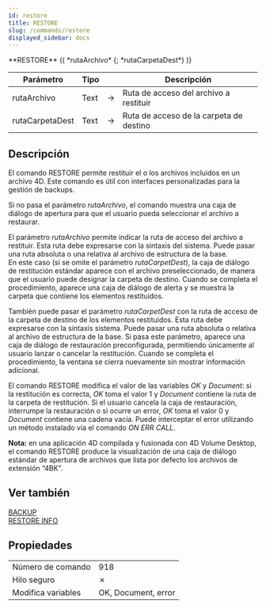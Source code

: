 ```yaml
---
id: restore
title: RESTORE
slug: /commands/restore
displayed_sidebar: docs
---
```


<!--REF #_command_.RESTORE.Syntax-->**RESTORE** {( *rutaArchivo* {; *rutaCarpetaDest*} )}<!-- END REF-->
<!--REF #_command_.RESTORE.Params-->
| Parámetro | Tipo |  | Descripción |
| --- | --- | --- | --- |
| rutaArchivo | Text | &#8594;  | Ruta de acceso del archivo a restituir |
| rutaCarpetaDest | Text | &#8594;  | Ruta de acceso de la carpeta de destino |

<!-- END REF-->

## Descripción 

<!--REF #_command_.RESTORE.Summary-->El comando RESTORE permite restituir el o los archivos incluidos en un archivo 4D.<!-- END REF--> Este comando es útil con interfaces personalizadas para la gestión de backups. 

Si no pasa el parámetro *rutaArchivo*, el comando muestra una caja de diálogo de apertura para que el usuario pueda seleccionar el archivo a restaurar.

El parámetro *rutaArchivo* permite indicar la ruta de acceso del archivo a restituir. Esta ruta debe expresarse con la sintaxis del sistema. Puede pasar una ruta absoluta o una relativa al archivo de estructura de la base.   
En este caso (si se omite el parámetro *rutaCarpetDest*), la caja de diálogo de restitución estándar aparece con el archivo preseleccionado, de manera que el usuario puede designar la carpeta de destino. Cuando se completa el procedimiento, aparece una caja de diálogo de alerta y se muestra la carpeta que contiene los elementos restituidos. 

También puede pasar el parámetro *rutaCarpetDest*  con la ruta de acceso de la carpeta de destino de los elementos restituidos. Esta ruta debe expresarse con la sintaxis sistema. Puede pasar una ruta absoluta o relativa al archivo de estructura de la base. Si pasa este parámetro, aparece una caja de diálogo de restauración preconfigurada, permitiendo únicamente al usuario lanzar o cancelar la restitución. Cuando se completa el procedimiento, la ventana se cierra nuevamente sin mostrar información adicional. 

El comando RESTORE modifica el valor de las variables *OK* y *Document*: si la restitución es correcta, *OK* toma el valor 1 y *Document* contiene la ruta de la carpeta de restitución. Si el usuario cancela la caja de restauración, interrumpe la restauración o si ocurre un error, *OK* toma el valor 0 y *Document* contiene una cadena vacía. Puede interceptar el error utilizando un método instalado vía el comando *ON ERR CALL*.

**Nota:** en una aplicación 4D compilada y fusionada con 4D Volume Desktop, el comando RESTORE produce la visualización de una caja de diálogo estándar de apertura de archivos que lista por defecto los archivos de extensión “4BK”.

## Ver también 

[BACKUP](backup.md)  
[RESTORE INFO](restore-info.md)  

## Propiedades

|  |  |
| --- | --- |
| Número de comando | 918 |
| Hilo seguro | &cross; |
| Modifica variables | OK, Document, error |


